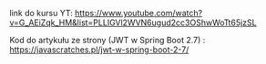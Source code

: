 link do kursu YT:   https://www.youtube.com/watch?v=G_AEiZqk_HM&list=PLLIGVl2WVN6ugud2cc3OShwWoTt65jzSL

Kod do artykułu ze strony (JWT w Spring Boot 2.7) : https://javascratches.pl/jwt-w-spring-boot-2-7/


